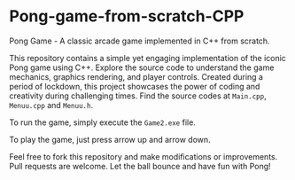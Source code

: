 # Pong-game-from-scratch-CPP
Pong Game - A classic arcade game implemented in C++ from scratch.

This repository contains a simple yet engaging implementation of the iconic Pong game using C++. Explore the source code to understand the game mechanics, graphics rendering, and player controls. Created during a period of lockdown, this project showcases the power of coding and creativity during challenging times.
Find the source codes at `Main.cpp`, `Menuu.cpp` and `Menuu.h`.

To run the game, simply execute the `Game2.exe` file.

To play the game, just press arrow up and arrow down.

Feel free to fork this repository and make modifications or improvements. Pull requests are welcome. Let the ball bounce and have fun with Pong!
